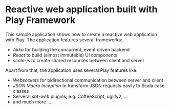 # Reactive web application built with Play Framework 

This sample application shows how to create a reactive web application with Play. The application features several frameworks:

* *Akka* for building the concurrent, event driven backend
* *React* to build (almost immutable) UI components
* *scala-js* to create shared resources between client and server

Apart from that, the application uses several Play features like:

* *Websockets* for bidirectional communication between server and client
* *JSON Macro Inception* to transform JSON requests easily to Scala case classes
* Serveral *sbt-web* plugins, e.g. CoffeeScript, uglify2, ...
* and much more ...
